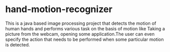 # hand-motion-recognizer
This is a java based image processing project that detects the motion of human hands and performs various task on the basis of motion like Taking a picture from the webcam, opening some application.The user can even specify the action that needs to be performed when some particular motion is detected.
